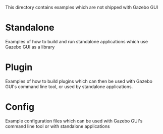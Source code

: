 This directory contains examples which are not shipped with Gazebo GUI

# Standalone

Examples of how to build and run standalone applications which use
Gazebo GUI as a library

# Plugin

Examples of how to build plugins which can then be used with Gazebo GUI's
command line tool, or used by standalone applications.

# Config

Example configuration files which can be used with Gazebo GUI's command
line tool or with standalone applications

